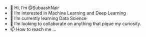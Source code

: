- 👋 Hi, I’m @SubaashNair
- 👀 I’m interested in Machine Learning and Deep Learning
- 🌱 I’m currently learning Data Science
- 💞️ I’m looking to collaborate on anything that pique my curiosity.
- 📫 How to reach me ...

<!---
SubaashNair/SubaashNair is a ✨ special ✨ repository because its `README.md` (this file) appears on your GitHub profile.
You can click the Preview link to take a look at your changes.
--->
